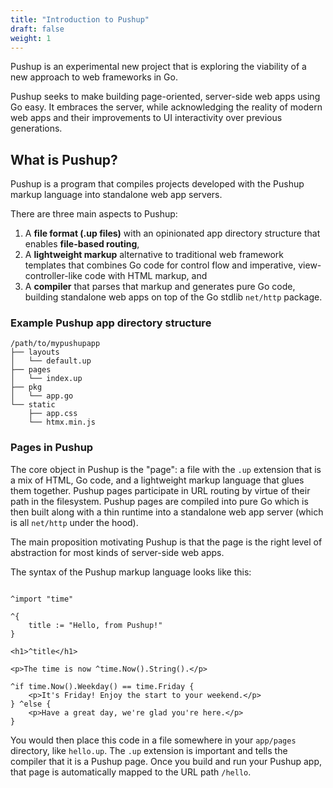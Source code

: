 ```yaml
---
title: "Introduction to Pushup"
draft: false
weight: 1
---
```


Pushup is an experimental new project that is exploring the viability of a new
approach to web frameworks in Go.

Pushup seeks to make building page-oriented, server-side web apps using Go
easy. It embraces the server, while acknowledging the reality of modern web
apps and their improvements to UI interactivity over previous generations.

## What is Pushup?

Pushup is a program that compiles projects developed with the Pushup markup
language into standalone web app servers.

There are three main aspects to Pushup:

1. A **file format (.up files)** with an opinionated app directory structure that enables **file-based routing**,
1. A **lightweight markup** alternative to traditional web framework templates
   that combines Go code for control flow and imperative, view-controller-like
   code with HTML markup, and
1. A **compiler** that parses that markup and generates pure Go code,
   building standalone web apps on top of the Go stdlib `net/http` package.

### Example Pushup app directory structure

```
/path/to/mypushupapp
├── layouts
│   └── default.up
├── pages
│   └── index.up
├── pkg
│   └── app.go
└── static
    ├── app.css
    └── htmx.min.js
```

### Pages in Pushup

The core object in Pushup is the "page": a file with the `.up` extension that
is a mix of HTML, Go code, and a lightweight markup language that glues them
together. Pushup pages participate in URL routing by virtue of their path in
the filesystem. Pushup pages are compiled into pure Go which is then built
along with a thin runtime into a standalone web app server (which is all
`net/http` under the hood).

The main proposition motivating Pushup is that the page is the right level of
abstraction for most kinds of server-side web apps.

The syntax of the Pushup markup language looks like this:

```pushup

^import "time"

^{
    title := "Hello, from Pushup!"
}

<h1>^title</h1>

<p>The time is now ^time.Now().String().</p>

^if time.Now().Weekday() == time.Friday {
    <p>It's Friday! Enjoy the start to your weekend.</p>
} ^else {
    <p>Have a great day, we're glad you're here.</p>
}

```

You would then place this code in a file somewhere in your `app/pages`
directory, like `hello.up`. The `.up` extension is important and tells
the compiler that it is a Pushup page. Once you build and run your Pushup app,
that page is automatically mapped to the URL path `/hello`.

